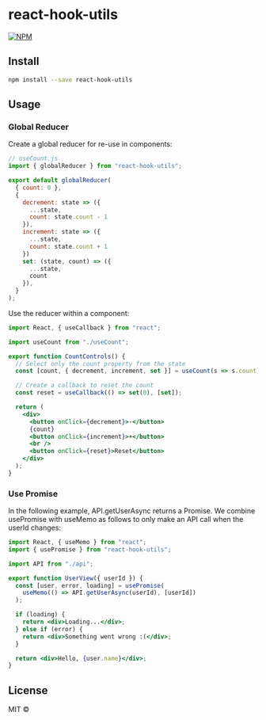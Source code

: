 # react-hook-utils

>

[![NPM](https://img.shields.io/npm/v/react-hook-utils.svg)](https://www.npmjs.com/package/react-hook-utils)

## Install

```bash
npm install --save react-hook-utils
```

## Usage

### Global Reducer

Create a global reducer for re-use in components:

```jsx
// useCount.js
import { globalReducer } from "react-hook-utils";

export default globalReducer(
  { count: 0 },
  {
    decrement: state => ({
      ...state,
      count: state.count - 1
    }),
    increment: state => ({
      ...state,
      count: state.count + 1
    })
    set: (state, count) => ({
      ...state,
      count
    }),
  }
);
```

Use the reducer within a component:

```jsx
import React, { useCallback } from "react";

import useCount from "./useCount";

export function CountControls() {
  // Select only the count property from the state
  const [count, { decrement, increment, set }] = useCount(s => s.count);

  // Create a callback to reset the count
  const reset = useCallback(() => set(0), [set]);

  return (
    <div>
      <button onClick={decrement}>-</button>
      {count}
      <button onClick={increment}>+</button>
      <br />
      <button onClick={reset}>Reset</button>
    </div>
  );
}
```

### Use Promise

In the following example, API.getUserAsync returns a Promise. We combine usePromise with useMemo as follows to only make an API call when the userId changes:

```jsx
import React, { useMemo } from "react";
import { usePromise } from "react-hook-utils";

import API from "./api";

export function UserView({ userId }) {
  const [user, error, loading] = usePromise(
    useMemo(() => API.getUserAsync(userId), [userId])
  );

  if (loading) {
    return <div>Loading...</div>;
  } else if (error) {
    return <div>Something went wrong :(</div>;
  }

  return <div>Hello, {user.name}</div>;
}
```

## License

MIT © [](https://github.com/)
